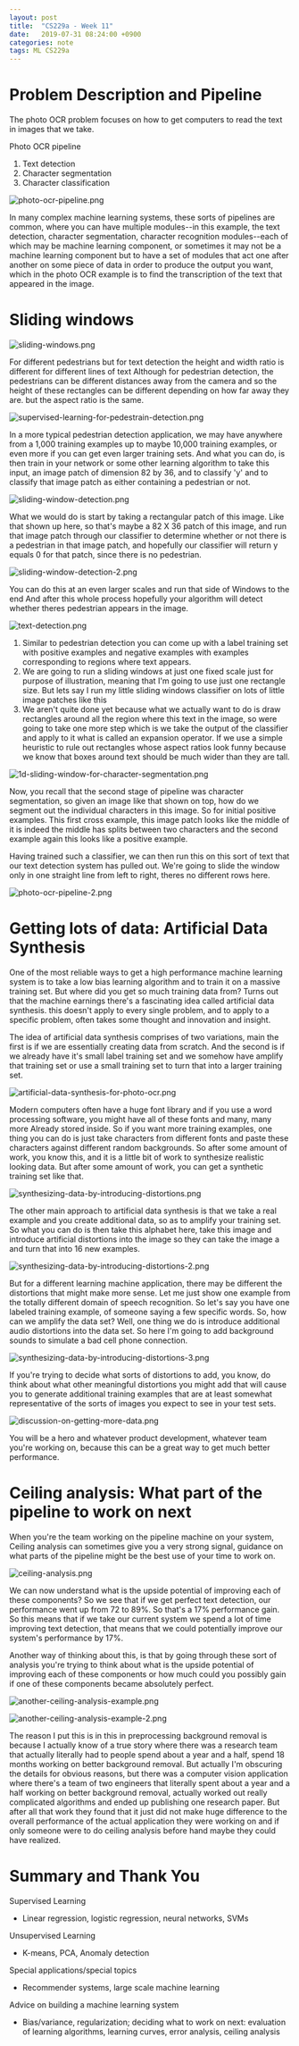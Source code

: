 ```yaml
---
layout: post
title:  "CS229a - Week 11"
date:   2019-07-31 08:24:00 +0900
categories: note
tags: ML CS229a
---
```


# Problem Description and Pipeline

The photo OCR problem focuses on how to get computers to read the text in images that we take.

Photo OCR pipeline

1. Text detection
2. Character segmentation
3. Character classification

![photo-ocr-pipeline.png](/assets/img/2019-07-31-cs229a-week11/photo-ocr-pipeline.png)

In many complex machine learning systems, these sorts of pipelines are common, where you can have multiple modules--in this example, the text detection, character segmentation, character recognition modules--each of which may be machine learning component, or sometimes it may not be a machine learning component but to have a set of modules that act one after another on some piece of data in order to produce the output you want, which in the photo OCR example is to find the transcription of the text that appeared in the image.

# Sliding windows

![sliding-windows.png](/assets/img/2019-07-31-cs229a-week11/sliding-windows.png)

For different pedestrians but for text detection the height and width ratio is different for different lines of text Although for pedestrian detection, the pedestrians can be different distances away from the camera and so the height of these rectangles can be different depending on how far away they are. but the aspect ratio is the same.

![supervised-learning-for-pedestrain-detection.png](/assets/img/2019-07-31-cs229a-week11/supervised-learning-for-pedestrain-detection.png)

In a more typical pedestrian detection application, we may have anywhere from a 1,000 training examples up to maybe 10,000 training examples, or even more if you can get even larger training sets. And what you can do, is then train in your network or some other learning algorithm to take this input, an image patch of dimension 82 by 36, and to classify 'y' and to classify that image patch as either containing a pedestrian or not.

![sliding-window-detection.png](/assets/img/2019-07-31-cs229a-week11/sliding-window-detection.png)

What we would do is start by taking a rectangular patch of this image. Like that shown up here, so that's maybe a 82 X 36 patch of this image, and run that image patch through our classifier to determine whether or not there is a pedestrian in that image patch, and hopefully our classifier will return y equals 0 for that patch, since there is no pedestrian.

![sliding-window-detection-2.png](/assets/img/2019-07-31-cs229a-week11/sliding-window-detection-2.png)

You can do this at an even larger scales and run that side of Windows to the end And after this whole process hopefully your algorithm will detect whether theres pedestrian appears in the image.

![text-detection.png](/assets/img/2019-07-31-cs229a-week11/text-detection.png)

1. Similar to pedestrian detection you can come up with a label training set with positive examples and negative examples with examples corresponding to regions where text appears.
2. We are going to run a sliding windows at just one fixed scale just for purpose of illustration, meaning that I'm going to use just one rectangle size. But lets say I run my little sliding windows classifier on lots of little image patches like this
3. We aren't quite done yet because what we actually want to do is draw rectangles around all the region where this text in the image, so were going to take one more step which is we take the output of the classifier and apply to it what is called an expansion operator.
If we use a simple heuristic to rule out rectangles whose aspect ratios look funny because we know that boxes around text should be much wider than they are tall.

![1d-sliding-window-for-character-segmentation.png](/assets/img/2019-07-31-cs229a-week11/1d-sliding-window-for-character-segmentation.png)

Now, you recall that the second stage of pipeline was character segmentation, so given an image like that shown on top, how do we segment out the individual characters in this image. So for initial positive examples. This first cross example, this image patch looks like the middle of it is indeed the middle has splits between two characters and the second example again this looks like a positive example.

Having trained such a classifier, we can then run this on this sort of text that our text detection system has pulled out. We're going to slide the window only in one straight line from left to right, theres no different rows here.

![photo-ocr-pipeline-2.png](/assets/img/2019-07-31-cs229a-week11/photo-ocr-pipeline-2.png)

# Getting lots of data: Artificial Data Synthesis

One of the most reliable ways to get a high performance machine learning system is to take a low bias learning algorithm and to train it on a massive training set. But where did you get so much training data from? Turns out that the machine earnings there's a fascinating idea called artificial data synthesis. this doesn't apply to every single problem, and to apply to a specific problem, often takes some thought and innovation and insight.

The idea of artificial data synthesis comprises of two variations, main the first is if we are essentially creating data from scratch. And the second is if we already have it's small label training set and we somehow have amplify that training set or use a small training set to turn that into a larger training set.

![artificial-data-synthesis-for-photo-ocr.png](/assets/img/2019-07-31-cs229a-week11/artificial-data-synthesis-for-photo-ocr.png)

Modern computers often have a huge font library and if you use a word processing software, you might have all of these fonts and many, many more Already stored inside. So if you want more training examples, one thing you can do is just take characters from different fonts and paste these characters against different random backgrounds. So after some amount of work, you know this, and it is a little bit of work to synthesize realistic looking data. But after some amount of work, you can get a synthetic training set like that.

![synthesizing-data-by-introducing-distortions.png](/assets/img/2019-07-31-cs229a-week11/synthesizing-data-by-introducing-distortions.png)

The other main approach to artificial data synthesis is that we take a real example and you create additional data, so as to amplify your training set. So what you can do is then take this alphabet here, take this image and introduce artificial distortions into the image so they can take the image a and turn that into 16 new examples.

![synthesizing-data-by-introducing-distortions-2.png](/assets/img/2019-07-31-cs229a-week11/synthesizing-data-by-introducing-distortions-2.png)

But for a different learning machine application, there may be different the distortions that might make more sense. Let me just show one example from the totally different domain of speech recognition. So let's say you have one labeled training example, of someone saying a few specific words. So, how can we amplify the data set? Well, one thing we do is introduce additional audio distortions into the data set. So here I'm going to add background sounds to simulate a bad cell phone connection.

![synthesizing-data-by-introducing-distortions-3.png](/assets/img/2019-07-31-cs229a-week11/synthesizing-data-by-introducing-distortions-3.png)

If you're trying to decide what sorts of distortions to add, you know, do think about what other meaningful distortions you might add that will cause you to generate additional training examples that are at least somewhat representative of the sorts of images you expect to see in your test sets.

![discussion-on-getting-more-data.png](/assets/img/2019-07-31-cs229a-week11/discussion-on-getting-more-data.png)

You will be a hero and whatever product development, whatever team you're working on, because this can be a great way to get much better performance.

# Ceiling analysis: What part of the pipeline to work on next

When you're the team working on the pipeline machine on your system, Ceiling analysis can sometimes give you a very strong signal, guidance on what parts of the pipeline might be the best use of your time to work on.

![ceiling-analysis.png](/assets/img/2019-07-31-cs229a-week11/ceiling-analysis.png)

We can now understand what is the upside potential of improving each of these components? So we see that if we get perfect text detection, our performance went up from 72 to 89%. So that's a 17% performance gain. So this means that if we take our current system we spend a lot of time improving text detection, that means that we could potentially improve our system's performance by 17%.

Another way of thinking about this, is that by going through these sort of analysis you're trying to think about what is the upside potential of improving each of these components or how much could you possibly gain if one of these components became absolutely perfect.

![another-ceiling-analysis-example.png](/assets/img/2019-07-31-cs229a-week11/another-ceiling-analysis-example.png)

![another-ceiling-analysis-example-2.png](/assets/img/2019-07-31-cs229a-week11/another-ceiling-analysis-example-2.png)

The reason I put this is in this in preprocessing background removal is because I actually know of a true story where there was a research team that actually literally had to people spend about a year and a half, spend 18 months working on better background removal. But actually I'm obscuring the details for obvious reasons, but there was a computer vision application where there's a team of two engineers that literally spent about a year and a half working on better background removal, actually worked out really complicated algorithms and ended up publishing one research paper. But after all that work they found that it just did not make huge difference to the overall performance of the actual application they were working on and if only someone were to do ceiling analysis before hand maybe they could have realized.

# Summary and Thank You

Supervised Learning

- Linear regression, logistic regression, neural networks, SVMs

Unsupervised Learning

- K-means, PCA, Anomaly detection

Special applications/special topics

- Recommender systems, large scale machine learning

Advice on building a machine learning system

- Bias/variance, regularization; deciding what to work on next: evaluation of learning algorithms, learning curves, error analysis, ceiling analysis

[](https://www.notion.so/ad62d9a2fb274487a859a20bac8f7f43#0bc1883de55f4f26b5059787b30f42fe)
